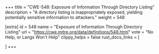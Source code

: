 +++
title = "CWE-548: Exposure of Information Through Directory Listing"
description	= "A directory listing is inappropriately exposed, yielding potentially sensitive information to attackers."
weight = 548

[extra]
id = 548
name = "Exposure of Information Through Directory Listing"
url = "https://cwe.mitre.org/data/definitions/548.html"
vote = "No Help, or Langs Won't Help"
clippy_helps = false
rust_docs_links = [
	
]
+++

